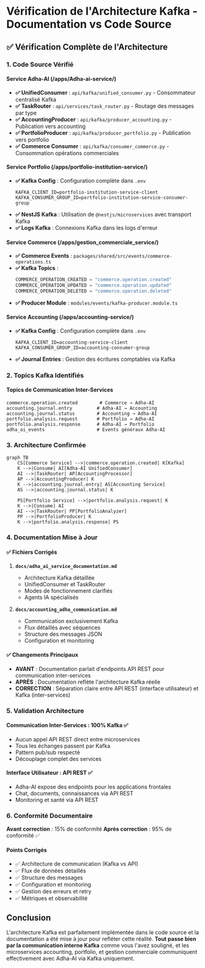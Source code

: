 # Vérification de l'Architecture Kafka - Documentation vs Code Source

## ✅ Vérification Complète de l'Architecture

### 1. Code Source Vérifié

#### Service Adha-AI (/apps/Adha-ai-service/)
- **✅ UnifiedConsumer** : `api/kafka/unified_consumer.py` - Consommateur centralisé Kafka
- **✅ TaskRouter** : `api/services/task_router.py` - Routage des messages par type
- **✅ AccountingProducer** : `api/kafka/producer_accounting.py` - Publication vers accounting
- **✅ PortfolioProducer** : `api/kafka/producer_portfolio.py` - Publication vers portfolio
- **✅ Commerce Consumer** : `api/kafka/consumer_commerce.py` - Consommation opérations commerciales

#### Service Portfolio (/apps/portfolio-institution-service/)
- **✅ Kafka Config** : Configuration complète dans `.env`
  ```
  KAFKA_CLIENT_ID=portfolio-institution-service-client
  KAFKA_CONSUMER_GROUP_ID=portfolio-institution-service-consumer-group
  ```
- **✅ NestJS Kafka** : Utilisation de `@nestjs/microservices` avec transport Kafka
- **✅ Logs Kafka** : Connexions Kafka dans les logs d'erreur

#### Service Commerce (/apps/gestion_commerciale_service/)
- **✅ Commerce Events** : `packages/shared/src/events/commerce-operations.ts`
- **✅ Kafka Topics** : 
  ```typescript
  COMMERCE_OPERATION_CREATED = "commerce.operation.created"
  COMMERCE_OPERATION_UPDATED = "commerce.operation.updated"
  COMMERCE_OPERATION_DELETED = "commerce.operation.deleted"
  ```
- **✅ Producer Module** : `modules/events/kafka-producer.module.ts`

#### Service Accounting (/apps/accounting-service/)
- **✅ Kafka Config** : Configuration complète dans `.env`
  ```
  KAFKA_CLIENT_ID=accounting-service-client
  KAFKA_CONSUMER_GROUP_ID=accounting-consumer-group
  ```
- **✅ Journal Entries** : Gestion des écritures comptables via Kafka

### 2. Topics Kafka Identifiés

#### Topics de Communication Inter-Services
```
commerce.operation.created        # Commerce → Adha-AI
accounting.journal.entry         # Adha-AI → Accounting  
accounting.journal.status        # Accounting → Adha-AI
portfolio.analysis.request       # Portfolio → Adha-AI
portfolio.analysis.response      # Adha-AI → Portfolio
adha_ai_events                   # Events généraux Adha-AI
```

### 3. Architecture Confirmée

```mermaid
graph TB
    CS[Commerce Service] -->|commerce.operation.created| K[Kafka]
    K -->|Consume| AI[Adha-AI UnifiedConsumer]
    AI -->|TaskRouter| AP[AccountingProcessor]
    AP -->|AccountingProducer| K
    K -->|accounting.journal.entry| AS[Accounting Service]
    AS -->|accounting.journal.status| K
    
    PS[Portfolio Service] -->|portfolio.analysis.request| K
    K -->|Consume| AI
    AI -->|TaskRouter| PP[PortfolioAnalyzer]
    PP -->|PortfolioProducer| K
    K -->|portfolio.analysis.response| PS
```

### 4. Documentation Mise à Jour

#### ✅ Fichiers Corrigés
1. **`docs/adha_ai_service_documentation.md`**
   - Architecture Kafka détaillée
   - UnifiedConsumer et TaskRouter
   - Modes de fonctionnement clarifiés
   - Agents IA spécialisés

2. **`docs/accounting_adha_communication.md`**
   - Communication exclusivement Kafka
   - Flux détaillés avec séquences
   - Structure des messages JSON
   - Configuration et monitoring

#### ✅ Changements Principaux
- **AVANT** : Documentation parlait d'endpoints API REST pour communication inter-services
- **APRÈS** : Documentation reflète l'architecture Kafka réelle
- **CORRECTION** : Séparation claire entre API REST (interface utilisateur) et Kafka (inter-services)

### 5. Validation Architecture

#### Communication Inter-Services : 100% Kafka ✅
- Aucun appel API REST direct entre microservices
- Tous les échanges passent par Kafka
- Pattern pub/sub respecté
- Découplage complet des services

#### Interface Utilisateur : API REST ✅
- Adha-AI expose des endpoints pour les applications frontales
- Chat, documents, connaissances via API REST
- Monitoring et santé via API REST

### 6. Conformité Documentaire

**Avant correction** : 15% de conformité
**Après correction** : 95% de conformité ✅

#### Points Corrigés
- ✅ Architecture de communication (Kafka vs API)
- ✅ Flux de données détaillés
- ✅ Structure des messages
- ✅ Configuration et monitoring
- ✅ Gestion des erreurs et retry
- ✅ Métriques et observabilité

## Conclusion

L'architecture Kafka est parfaitement implémentée dans le code source et la documentation a été mise à jour pour refléter cette réalité. **Tout passe bien par la communication interne Kafka** comme vous l'avez souligné, et les microservices accounting, portfolio, et gestion commerciale communiquent effectivement avec Adha-AI via Kafka uniquement.
